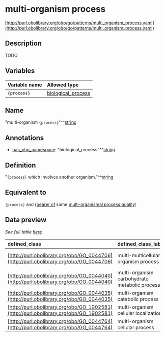 # multi-organism process

[http://purl.obolibrary.org/obo/go/patterns/multi_organism_process.yaml](http://purl.obolibrary.org/obo/go/patterns/multi_organism_process.yaml)

## Description

TODO




## Variables

| Variable name | Allowed type |
|:--------------|:-------------|
| `{process}` | [biological_process](http://purl.obolibrary.org/obo/GO_0008150) |

## Name

"multi-organism `{process}`"^^[string](http://www.w3.org/2001/XMLSchema#string)

## Annotations

- [has_obo_namespace](http://www.geneontology.org/formats/oboInOwl#hasOBONamespace): "biological_process"^^[string](http://www.w3.org/2001/XMLSchema#string)

## Definition

"`{process}` which involves another organism."^^[string](http://www.w3.org/2001/XMLSchema#string)

## Equivalent to

`{process}`  and ([bearer of](http://purl.obolibrary.org/obo/RO_0000053) some [multi-organismal process quality](http://purl.obolibrary.org/obo/PATO_0002486))







## Data preview

*See full table [here](https://github.com/geneontology/go-ontology/tree/master/src/design_patterns/multi_organism_process.tsv)*

| defined_class | defined_class_label | process | process_label |
|:--|:--|:--|:--|
| [http://purl.obolibrary.org/obo/GO_0044706](http://purl.obolibrary.org/obo/GO_0044706) | multi-multicellular organism process | [http://purl.obolibrary.org/obo/GO_0032501](http://purl.obolibrary.org/obo/GO_0032501) | multicellular organismal process |
| [http://purl.obolibrary.org/obo/GO_0044040](http://purl.obolibrary.org/obo/GO_0044040) | multi-organism carbohydrate metabolic process | [http://purl.obolibrary.org/obo/GO_0005975](http://purl.obolibrary.org/obo/GO_0005975) | carbohydrate metabolic process |
| [http://purl.obolibrary.org/obo/GO_0044035](http://purl.obolibrary.org/obo/GO_0044035) | multi-organism catabolic process | [http://purl.obolibrary.org/obo/GO_0009056](http://purl.obolibrary.org/obo/GO_0009056) | catabolic process |
| [http://purl.obolibrary.org/obo/GO_1902581](http://purl.obolibrary.org/obo/GO_1902581) | multi-organism cellular localization | [http://purl.obolibrary.org/obo/GO_0051641](http://purl.obolibrary.org/obo/GO_0051641) | cellular localization |
| [http://purl.obolibrary.org/obo/GO_0044764](http://purl.obolibrary.org/obo/GO_0044764) | multi-organism cellular process | [http://purl.obolibrary.org/obo/GO_0009987](http://purl.obolibrary.org/obo/GO_0009987) | cellular process |


